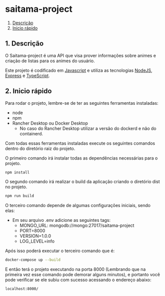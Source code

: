 # saitama-project

1. [Descrição](#1-descrição)
2. [Inicio rápido](#2-inicio-rápido)

## 1. Descrição

O Saitama-project é uma API que visa prover informações sobre animes e criação de listas para os animes do usuário.

Este projeto é codificado em [Javascript](<https://developer.mozilla.org/pt-BR/docs/Web/JavaScript>) e utiliza as tecnologias [NodeJS](<https://pt.wikipedia.org/wiki/Node.js>), [Express](<https://expressjs.com/pt-br/>) e [TypeScript](<https://www.typescriptlang.org/>).

## 2. Inicio rápido

Para rodar o projeto, lembre-se de ter as seguintes ferramentas instaladas:

  - node
  - npm
  - Rancher Desktop ou Docker Desktop
    - No caso do Rancher Desktop utilizar a versão do dockerd e não do containerd.

Com todas essas ferramentas instaladas execute os seguintes comandos dentro do diretório raiz do projeto.

O primeiro comando irá instalar todas as dependências necessárias para o projeto.

``` bash
npm install
```

O segundo comando irá realizar o build da aplicação criando o diretório dist no projeto.

``` bash
npm run build
```

O terceiro comando depende de algumas configurações iniciais, sendo elas:

 - Em seu arquivo .env adicione as seguintes tags:
    - MONGO_URL: mongodb://mongo:27017/saitama-project
    - PORT=8000
    - VERSION=1.0.0
    - LOG_LEVEL=info

Após isso poderá executar o terceiro comando que é:

``` bash
docker-compose up --build
```

E então terá o projeto executando na porta 8000 (Lembrando que na primeira vez esse comando pode demorar alguns minutos), e portanto você pode verificar se ele subiu com sucesso acessando o endereço abaixo:

```
localhost:8000/
```
